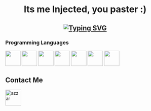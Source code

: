 <h1 align="center">
Its me Injected, you paster :)

  
  <h2 align="center">
    
[![Typing SVG](https://readme-typing-svg.demolab.com?font=Fira+Code&duration=3000&pause=&width=435&lines=Injected.css;%20=UD+on+BE+%26+EAC;Popular+in+Cheating+Community;Fucking+%26+Bypassing+Anticheats;discord.gg/beatware)](https://git.io/typing-svg)


### Programming Languages

<p>
  

<img width ='48px' src ='https://raw.githubusercontent.com/rahulbanerjee26/githubProfileReadmeGenerator/main/icons/c.svg'> </a>
<img width ='48px' src ='https://raw.githubusercontent.com/rahulbanerjee26/githubProfileReadmeGenerator/main/icons/cpp.svg'> </a>
<img width ='48px' src ='https://raw.githubusercontent.com/rahulbanerjee26/githubProfileReadmeGenerator/main/icons/csharp.svg'> </a>
<img width ='48px' src ='https://raw.githubusercontent.com/rahulbanerjee26/githubProfileReadmeGenerator/main/icons/css.svg'> </a>
<img width ='48px' src ='https://raw.githubusercontent.com/rahulbanerjee26/githubProfileReadmeGenerator/main/icons/html.svg'> </a>
<img width ='48px' src ='https://th.bing.com/th/id/R.8ea21bd337fbf80b46e15b4d53a81b78?rik=fX4Dj7nEx8fzLg&riu=http%3a%2f%2f48pedia.org%2fimages%2fthumb%2f8%2f8e%2fLua-logo.svg%2f1200px-Lua-logo.svg.png&ehk=F7nHO1i%2fU%2bmVnn7ADsqrTOWi3%2ftc5bBYw56p5o29crI%3d&risl=&pid=ImgRaw&r=0'> </a>
<img width ='48px' src ='https://upload.wikimedia.org/wikipedia/commons/thumb/6/6a/JavaScript-logo.png/800px-JavaScript-logo.png'> </a>


</a>
<p>

## Contact Me

<a href="https://t.me/Injected_cs" target="blank"><img align="center"
         src="https://upload.wikimedia.org/wikipedia/commons/thumb/8/82/Telegram_logo.svg/512px-Telegram_logo.svg.png"	 
         alt="azzar" height="50"/></a>
		 
		 
		 
		 
